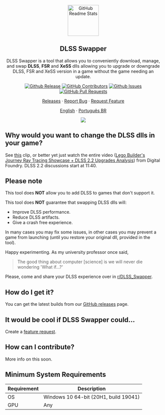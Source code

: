 <p align="center">
 <img width="100px" src="./apple-touch-icon.png" align="center" alt="GitHub Readme Stats" />
 <h2 align="center">DLSS Swapper
</h2>
 <p align="center">DLSS Swapper is a tool that allows you to conveniently download, manage, and swap <strong>DLSS</strong>, <strong>FSR</strong> and <strong>XeSS</strong> dlls allowing you to upgrade or downgrade DLSS, FSR and XeSS version in a game without the game needing an update.</p>
</p>

<p align="center">
    <a href="https://img.shields.io/github/v/release/beeradmoore/dlss-swapper"><img alt="Github Release" src="https://img.shields.io/github/v/release/beeradmoore/dlss-swapper" /></a>
    <a href="https://img.shields.io/github/contributors/beeradmoore/dlss-swapper"><img alt="GitHub Contributors" src="https://img.shields.io/github/contributors/beeradmoore/dlss-swapper" /></a>
    <a href="https://img.shields.io/github/issues/beeradmoore/dlss-swapper?color=0088ff"><img alt="Github Issues" src="https://img.shields.io/github/issues/beeradmoore/dlss-swapper?color=0088ff" /></a>
    <a href="https://img.shields.io/github/issues-pr/beeradmoore/dlss-swapper?color=0088ff"><img alt="GitHub Pull Requests" src="https://img.shields.io/github/issues-pr/beeradmoore/dlss-swapper?color=0088ff" /></a>
</p>

<p align="center">
    <a href="https://github.com/beeradmoore/dlss-swapper/releases">Releases</a>
    ·
    <a href="https://github.com/beeradmoore/dlss-swapper/issues/new?template=bug_report.yml">Report Bug</a>
    ·
    <a href="https://github.com/beeradmoore/dlss-swapper/issues/new?template=feature-request.md">Request Feature</a>
    
</p>

<p align="center">
    <a href="https://github.com/beeradmoore/dlss-swapper">English</a>
    ·
    <a href="./readme_pt-BR.md">Português BR</a>
    
</p>

<p align="center">
    <img src="./images/usage/usage_3.gif" />
</p>

## Why would you want to change the DLSS dlls in your game?

See [this](https://youtube.com/clip/UgzYyeox3s7jFJZAvYF4AaABCQ) clip, or better yet just watch the entire video ([Lego Builder's Journey Ray Tracing Showcase + DLSS 2.2 Upgrades Analysis](https://www.youtube.com/watch?v=dtbqJXb1UDw)) from Digital Foundry. DLSS 2.2 discussions start at 11:40.

## Please note

This tool does **NOT** allow you to add DLSS to games that don't support it.

This tool does **NOT** guarantee that swapping DLSS dlls will:

- Improve DLSS performance.
- Reduce DLSS artifacts.
- Give a crash free experience.

In many cases you may fix some issues, in other cases you may prevent a game from launching (until you restore your original dll, provided in the tool).

Happy experimenting. As my university professor once said,

> The good thing about computer [science] is we will never die wondering 'What if...?'

Please, come and share your DLSS experience over in [r/DLSS_Swapper](https://www.reddit.com/r/DLSS_Swapper/).

## How do I get it?

You can get the latest builds from our [GitHub releases](https://github.com/beeradmoore/dlss-swapper/releases) page.

## It would be cool if DLSS Swapper could...

Create a [feature request](https://github.com/beeradmoore/dlss-swapper/issues/new?template=feature-request.md).

## How can I contribute?

More info on this soon.

## Minimum System Requirements

| Requirement | Description                           |
| ----------- | ------------------------------------- |
| OS          | Windows 10 64-bit (20H1, build 19041) |
| GPU         | Any                                   |
